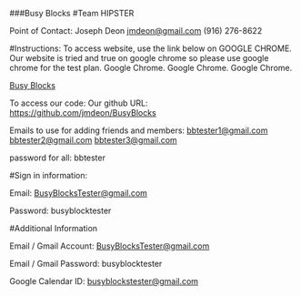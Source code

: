 ###Busy Blocks
#Team HIPSTER

Point of Contact:
Joseph Deon
jmdeon@gmail.com
(916) 276-8622

#Instructions:
To access website, use the link below on GOOGLE CHROME.
Our website is tried and true on google chrome so please use google chrome for the test plan.
Google Chrome.
Google Chrome.
Google Chrome.

[Busy Blocks](http://hipster.parseapp.com/)

To access our code:
Our github URL:
https://github.com/jmdeon/BusyBlocks

Emails to use for adding friends and members:
bbtester1@gmail.com
bbtester2@gmail.com
bbtester3@gmail.com

password for all: bbtester

#Sign in information:

Email: BusyBlocksTester@gmail.com

Password: busyblocktester

#Additional Information

Email / Gmail Account: BusyBlocksTester@gmail.com

Email / Gmail Password: busyblocktester

Google Calendar ID: busyblockstester@gmail.com



